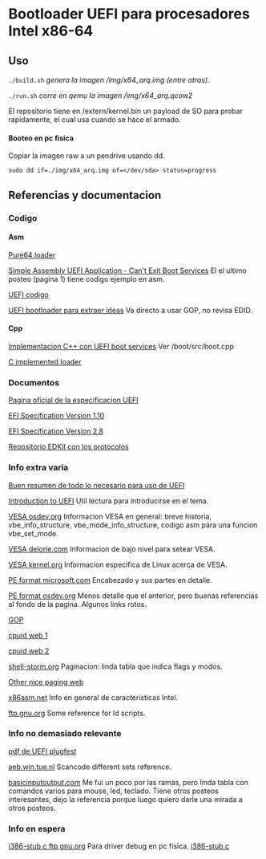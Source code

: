 # Bootloader UEFI para procesadores Intel x86-64

## Uso

`./build.sh` *genera la imagen /img/x64_arq.img (entre otras).*

`./run.sh` *corre en qemu la imagen /img/x64_arq.qcow2*

El repositorio tiene en /extern/kernel.bin un payload de SO para probar rapidamente, el cual usa cuando se hace el armado.

#### Booteo en pc fisica

Copiar la imagen raw a un pendrive usando dd.

`sudo dd if=./img/x64_arq.img of=</dev/sda> status=progress`

## Referencias y documentacion

### Codigo

#### Asm

[Pure64 loader](https://github.com/ReturnInfinity/Pure64)

[Simple Assembly UEFI Application - Can't Exit Boot Services](https://forum.osdev.org/viewtopic.php?t=33666)
El el ultimo posteo (pagina 1) tiene codigo ejemplo en asm.

[UEFI codigo](https://stackoverflow.com/questions/72947069/how-to-write-hello-world-efi-application-in-nasm)

[UEFI bootloader para extraer ideas](https://github.com/charlesap/nasm-uefi/tree/master)
Va directo a usar GOP, no revisa EDID.

#### Cpp

[Implementacion C++ con UEFI boot services](https://github.com/kiznit/rainbow-os)
Ver /boot/src/boot.cpp

[C implemented loader](https://github.com/KunYi/Simple-UEFI-Bootloader/tree/master/Simple_UEFI_Bootloader/src)

### Documentos

[Pagina oficial de la especificacion UEFI](https://uefi.org/uefi)

[EFI Specification Version 1.10](https://www.intel.com/content/dam/www/public/us/en/zip/efi-110.zip)

[EFI Specification Version 2.8](https://uefi.org/sites/default/files/resources/UEFI_Spec_2_8_final.pdf)

[Repositorio EDKII con los protocolos](https://github.com/tianocore/edk2/tree/master/MdePkg/Include/Protocol)


### Info extra varia

[Buen resumen de todo lo necesario para uso de UEFI](https://uefi.org/specs/UEFI/2.10/02_Overview.html)

[Introduction to UEFI](http://x86asm.net/articles/introduction-to-uefi/index.html)
Util lectura para introducirse en el tema.

[VESA osdev.org](https://wiki.osdev.org/User:Omarrx024/VESA_Tutorial)
Informacion VESA en general: breve historia, vbe_info_structure, vbe_mode_info_structure, codigo asm para una funcion vbe_set_mode.

[VESA delorie.com](https://delorie.com/djgpp/doc/ug/graphics/vbe20.html)
Informacion de bajo nivel para setear VESA.

[VESA kernel.org](https://www.kernel.org/doc/html/latest/fb/vesafb.html)
Informacion especifica de Linux acerca de VESA.

[PE format microsoft.com](https://learn.microsoft.com/en-us/windows/win32/debug/pe-format)
Encabezado y sus partes en detalle.

[PE format osdev.org](https://wiki.osdev.org/PE)
Menos detalle que el anterior, pero buenas referencias al fondo de la pagina. Algunos links rotos.

[GOP](https://wiki.osdev.org/GOP)

[cpuid web 1](https://www.felixcloutier.com/x86/cpuid)

[cpuid web 2](https://eun.github.io/Intel-Pentium-Instruction-Set-Reference/data/cpuid.html)

[shell-storm.org](https://shell-storm.org/blog/Paging-modes-for-the-x86-32-bits-architectures/)
Paginacion: linda tabla que indica flags y modos.

[Other nice paging web](https://connormcgarr.github.io/paging/)

[x86asm.net](http://x86asm.net/articles/x86-64-tour-of-intel-manuals/index.html)
Info en general de caracteristicas Intel.

[ftp.gnu.org](https://ftp.gnu.org/old-gnu/Manuals/ld-2.9.1/html_chapter/ld_3.html)
Some reference for ld scripts.

### Info no demasiado relevante

[pdf de UEFI plugfest](https://uefi.org/sites/default/files/resources/Driver%20Development%20with%20EDKII_Final.pdf)

[aeb.win.tue.nl](https://aeb.win.tue.nl/linux/kbd/scancodes-10.html)
Scancode different sets reference.

[basicinputoutput.com](https://www.basicinputoutput.com/2024/11/the-keyboard-controller-interface.html)
Me fui un poco por las ramas, pero linda tabla con comandos varios para mouse, led, teclado. Tiene otros posteos interesantes, dejo la referencia porque luego quiero darle una mirada a otros posteos.

### Info en espera

[i386-stub.c ftp.gnu.org](https://ftp.gnu.org/old-gnu/Manuals/gdb/html_node/gdb_125.html)
Para driver debug en pc fisica.
[i386-stub.c](https://github.com/bminor/binutils-gdb/blob/master/gdb/stubs/i386-stub.c)
